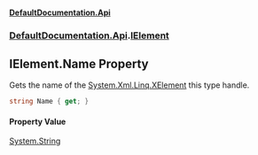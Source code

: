#### [DefaultDocumentation.Api](index.md 'index')
### [DefaultDocumentation.Api](index.md#DefaultDocumentation.Api 'DefaultDocumentation.Api').[IElement](IElement.md 'DefaultDocumentation.Api.IElement')

## IElement.Name Property

Gets the name of the [System.Xml.Linq.XElement](https_//docs.microsoft.com/en-us/dotnet/api/System.Xml.Linq.XElement 'System.Xml.Linq.XElement') this type handle.

```csharp
string Name { get; }
```

#### Property Value
[System.String](https_//docs.microsoft.com/en-us/dotnet/api/System.String 'System.String')
